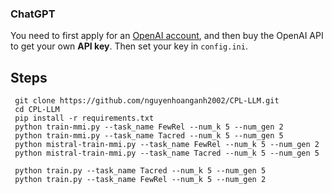 ### ChatGPT
You need to first apply for an [OpenAI account](https://platform.openai.com/), and then buy the OpenAI API to get your own **API key**. Then set your key in `config.ini`.

## Steps
 ```
  git clone https://github.com/nguyenhoanganh2002/CPL-LLM.git
  cd CPL-LLM
  pip install -r requirements.txt
  python train-mmi.py --task_name FewRel --num_k 5 --num_gen 2
  python train-mmi.py --task_name Tacred --num_k 5 --num_gen 5
  python mistral-train-mmi.py --task_name FewRel --num_k 5 --num_gen 2
  python mistral-train-mmi.py --task_name Tacred --num_k 5 --num_gen 5

  python train.py --task_name Tacred --num_k 5 --num_gen 5
  python train.py --task_name FewRel --num_k 5 --num_gen 2
```
